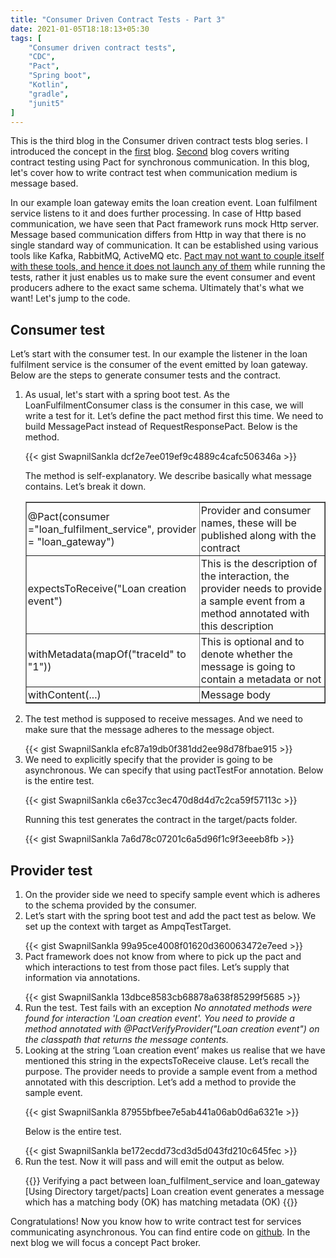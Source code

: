 ```yaml
---
title: "Consumer Driven Contract Tests - Part 3"
date: 2021-01-05T18:18:13+05:30
tags: [
    "Consumer driven contract tests",
    "CDC",
    "Pact",
    "Spring boot",
    "Kotlin",
    "gradle",
    "junit5"
]
---
```

This is the third blog in the Consumer driven contract tests blog series. I introduced the concept in the <a href="https://swapnilsankla.me/post/consumer-driven-contract-tests-part-1/">first</a> blog. <a href="https://swapnilsankla.me/post/consumer-driven-contract-tests-part-2/">Second</a> blog covers writing contract testing using Pact for synchronous communication. In this blog, let's cover how to write contract test when communication medium is message based. 

In our example loan gateway emits the loan creation event. Loan fulfilment service listens to it and does further processing. In case of Http based communication, we have seen that Pact framework runs mock Http server. Message based communication differs from Http in way that there is no single standard way of communication. It can be established using various tools like Kafka, RabbitMQ, ActiveMQ etc. <u>Pact may not want to couple itself with these tools, and hence it does not launch any of them</u> while running the tests, rather it just enables us to make sure the event consumer and event producers adhere to the exact same schema. Ultimately that's what we want! Let's jump to the code. 

## Consumer test

Let’s start with the consumer test. In our example the listener in the loan fulfilment service is the consumer of the event emitted by loan gateway. Below are the steps to generate consumer tests and the contract.

<ol>
<li>
As usual, let's start with a spring boot test. As the LoanFulfilmentConsumer class is the consumer in this case, we will write a test for it. Let’s define the pact method first this time. We need to build MessagePact instead of RequestResponsePact. Below is the method.
<p></p>
{{< gist SwapnilSankla dcf2e7ee019ef9c4889c4cafc506346a >}}

The method is self-explanatory. We describe basically what message contains. Let’s break it down.

<p></p>
<table style="width:100%;table-layout: fixed" border="1px">
  <tr>
    <td style="padding: 2px;">@Pact(consumer ="loan_fulfilment_service", provider = "loan_gateway")</td>
    <td style="padding: 2px;">Provider and consumer names, these will be published along with the contract</td>
  </tr>
  <tr>
    <td style="padding: 2px;">expectsToReceive("Loan creation event")</td>
    <td style="padding: 2px;">This is the description of the interaction, the provider needs to provide a sample event from a method annotated with this description</td>
  </tr>
  <tr>
    <td style="padding: 2px;">withMetadata(mapOf("traceId" to "1"))</td>
    <td style="padding: 2px;">This is optional and to denote whether the message is going to contain a metadata or not</td>
  </tr>
  <tr>
    <td style="padding: 2px;">withContent(...)</td>
    <td style="padding: 2px;">Message body</td>
  </tr>   
</table>
<p></p>
</li>
<li>
The test method is supposed to receive messages. And we need to make sure that the message adheres to the message object. 
<p></p>
{{< gist SwapnilSankla efc87a19db0f381dd2ee98d78fbae915 >}}
</li>
<li>
We need to explicitly specify that the provider is going to be asynchronous. We can specify that using pactTestFor annotation. Below is the entire test.
<p></p>
{{< gist SwapnilSankla c6e37cc3ec470d8d4d7c2ca59f57113c >}}
<p></p>
Running this test generates the contract in the target/pacts folder.
<p></p>
{{< gist SwapnilSankla 7a6d78c07201c6a5d96f1c9f3eeeb8fb >}}
</li>
</ol>

## Provider test
<ol>
<li>On the provider side we need to specify sample event which is adheres to the schema provided by the consumer.</li>
<li>Let’s start with the spring boot test and add the pact test as below. We set up the context with target as AmpqTestTarget.</li>
<p></p>
{{< gist SwapnilSankla 99a95ce4008f01620d360063472e7eed >}}
<li>Pact framework does not know from where to pick up the pact and which interactions to test from those pact files. Let’s supply that information via annotations.
<p></p>
{{< gist SwapnilSankla 13dbce8583cb68878a638f85299f5685 >}}
</li>
<li>Run the test. Test fails with an exception <i>No annotated methods were found for interaction 'Loan creation event'. You need to provide a method annotated with @PactVerifyProvider("Loan creation event") on the classpath that returns the message contents.</i></li>
<li>Looking at the string ‘Loan creation event’ makes us realise that we have mentioned this string in the expectsToReceive clause. Let’s recall the purpose. The provider needs to provide a sample event from a method annotated with this description. Let’s add a method to provide the sample event.
<p></p>
{{< gist SwapnilSankla 87955bfbee7e5ab441a06ab0d6a6321e >}}
<p></p>
Below is the entire test.
<p></p>
{{< gist SwapnilSankla be172ecdd73cd3d5d043fd210c645fec >}}
</li>
<li>
Run the test. Now it will pass and will emit the output as below.
<p></p>
{{<highlight "linenos=table">}}
Verifying a pact between loan_fulfilment_service and loan_gateway
  [Using Directory target/pacts]
  Loan creation event
    generates a message which
      has a matching body (OK)
      has matching metadata (OK)
{{</highlight >}}
</li>
</ol>

Congratulations! Now you know how to write contract test for services communicating asynchronous. You can find entire code on <a href="https://github.com/SwapnilSankla/cdc">github</a>.
In the next blog we will focus a concept Pact broker. 
